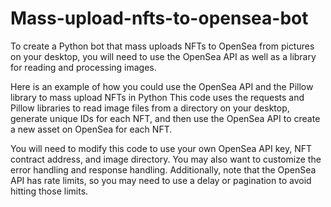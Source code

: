 # Mass-upload-nfts-to-opensea-bot


To create a Python bot that mass uploads NFTs to OpenSea from pictures on your desktop, you will need to use the OpenSea API as well as a library for reading and processing images.

Here is an example of how you could use the OpenSea API and the Pillow library to mass upload NFTs in Python
This code uses the requests and Pillow libraries to read image files from a directory on your desktop, generate unique IDs for each NFT, and then use the OpenSea API to create a new asset on OpenSea for each NFT.

You will need to modify this code to use your own OpenSea API key, NFT contract address, and image directory. You may also want to customize the error handling and response handling. Additionally, note that the OpenSea API has rate limits, so you may need to use a delay or pagination to avoid hitting those limits.
